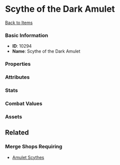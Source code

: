 # Scythe of the Dark Amulet

<no description available>

[Back to Items](../items.md)

### Basic Information

- **ID**: 10294
- **Name**: Scythe of the Dark Amulet

### Properties


### Attributes


### Stats


### Combat Values


### Assets


## Related

### Merge Shops Requiring

- [Amulet Scythes](../merge-shops/146-amulet-scythes.md)

